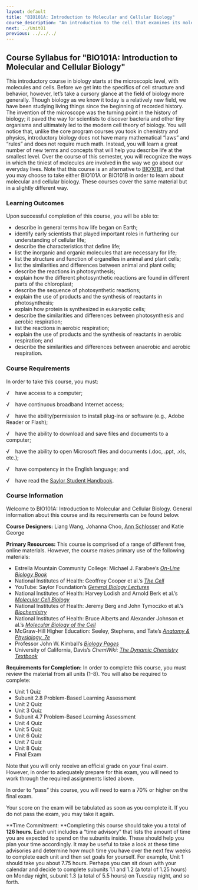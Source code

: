 ```yaml
---
layout: default
title: "BIO101A: Introduction to Molecular and Cellular Biology"
course_description: "An introduction to the cell that examines its molecular components, including proteins, carbohydrates, nucleic acids, and lipids, and an overview of the organelles and other cellular structures that these form. Special attention is given to DNA and genetics, cell metabolism, and the cell cycle including mitosis and meiosis."
next: ../Unit01
previous: ../../../
---
```

Course Syllabus for "BIO101A: Introduction to Molecular and Cellular Biology"
-----------------------------------------------------------------------------

This introductory course in biology starts at the microscopic level,
with molecules and cells. Before we get into the specifics of cell
structure and behavior, however, let’s take a cursory glance at the
field of biology more generally. Though biology as we know it today is a
relatively new field, we have been studying living things since the
beginning of recorded history. The invention of the microscope was the
turning point in the history of biology; it paved the way for scientists
to discover bacteria and other tiny organisms and ultimately led to the
modern cell theory of biology. You will notice that, unlike the core
program courses you took in chemistry and physics, introductory biology
does not have many mathematical “laws” and “rules” and does not require
much math. Instead, you will learn a great number of new terms and
concepts that will help you describe life at the smallest level. Over
the course of this semester, you will recognize the ways in which the
tiniest of molecules are involved in the way we go about our everyday
lives. Note that this course is an alternative to
[BIO101B](http://www.saylor.org/courses/bio101b/), and that you may
choose to take either BIO101A or BIO101B in order to learn about
molecular and cellular biology. These courses cover the same material
but in a slightly different way.

### Learning Outcomes

Upon successful completion of this course, you will be able to:  

-   describe in general terms how life began on Earth;
-   identify early scientists that played important roles in furthering
    our understanding of cellular life;
-   describe the characteristics that define life;
-   list the inorganic and organic molecules that are necessary for
    life;
-   list the structure and function of organelles in animal and plant
    cells;
-   list the similarities and differences between animal and plant
    cells;
-   describe the reactions in photosynthesis;
-   explain how the different photosynthetic reactions are found in
    different parts of the chloroplast;
-   describe the sequence of photosynthetic reactions;
-   explain the use of products and the synthesis of reactants in
    photosynthesis;
-   explain how protein is synthesized in eukaryotic cells;
-   describe the similarities and differences between photosynthesis and
    aerobic respiration;
-   list the reactions in aerobic respiration;
-   explain the use of products and the synthesis of reactants in
    aerobic respiration; and
-   describe the similarities and differences between anaerobic and
    aerobic respiration.

### Course Requirements

In order to take this course, you must:  
  
 √    have access to a computer;  
  
 √    have continuous broadband Internet access;  
  
 √    have the ability/permission to install plug-ins or software (e.g.,
Adobe Reader or Flash);  
  
 √    have the ability to download and save files and documents to a
computer;  
  
 √    have the ability to open Microsoft files and documents (.doc,
.ppt, .xls, etc.);  
  
 √    have competency in the English language; and  
  
 √    have read the [Saylor Student
Handbook](http://www.saylor.org/site/wp-content/uploads/2012/05/Saylor-StudentHandbook.pdf).

### Course Information

Welcome to BIO101A: Introduction to Molecular and Cellular Biology.
General information about this course and its requirements can be found
below.  
  
 **Course Designers:** Liang Wang, Johanna Choo, [Ann
Schlosser](http://www.saylor.org/faculty-o-t/#ProfessorAnnSchlosser) and
Katie George  
  
 **Primary Resources:** This course is comprised of a range of different
free, online materials. However, the course makes primary use of the
following materials:  

-   Estrella Mountain Community College: Michael J. Farabee’s [*On-Line
    Biology
    Book*](http://www2.estrellamountain.edu/faculty/farabee/biobk/BioBookCELL2.html)
-   National Institutes of Health: Geoffrey Cooper et al.’s [*The
    Cell*](http://www.ncbi.nlm.nih.gov/books/NBK9879/#A265)
-   YouTube: Saylor Foundation’s *[General Biology
    Lectures](http://www.youtube.com/user/saylorfoundation#g/c/EAA6B567A01FB397)*
-   National Institutes of Health: Harvey Lodish and Arnold Berk et
    al.’s [*Molecular Cell
    Biology*](http://www.ncbi.nlm.nih.gov/books/NBK26883/#A203)
-   National Institutes of Health: Jeremy Berg and John Tymoczko et
    al.’s [*Biochemistry*](http://www.ncbi.nlm.nih.gov/books/NBK22497/)
-   National Institutes of Health: Bruce Alberts and Alexander Johnson
    et al.’s [*Molecular Biology of the
    Cell*](http://www.ncbi.nlm.nih.gov/books/NBK26821/)
-   McGraw-Hill Higher Education: Seeley, Stephens, and Tate’s [*Anatomy
    & Physiology,
    7e*](http://highered.mcgraw-hill.com/sites/0072507470/student_view0/)
-   Professor John W. Kimball’s *[Biology
    Pages](http://www.saylor.org/site/wp-content/uploads/2010/11/BIO101-Carbohydrates.pdf)*
-   University of California, Davis’s *ChemWiki*: *[The Dynamic
    Chemistry Textbook](http://chemwiki.ucdavis.edu/)*

  
 **Requirements for Completion:** In order to complete this course, you
must review the material from all units (1–8). You will also be required
to complete:  

-   Unit 1 Quiz
-   Subunit 2.8 Problem-Based Learning Assessment
-   Unit 2 Quiz
-   Unit 3 Quiz
-   Subunit 4.7 Problem-Based Learning Assessment
-   Unit 4 Quiz
-   Unit 5 Quiz
-   Unit 6 Quiz
-   Unit 7 Quiz
-   Unit 8 Quiz
-   Final Exam

Note that you will only receive an official grade on your final exam.
However, in order to adequately prepare for this exam, you will need to
work through the required assignments listed above.   
  
 In order to “pass” this course, you will need to earn a 70% or higher
on the final exam.  
  
 Your score on the exam will be tabulated as soon as you complete it. If
you do not pass the exam, you may take it again.  
  
 **Time Commitment: **Completing this course should take you a total of
**126 **hours****. Each unit includes a “time advisory” that lists the
amount of time you are expected to spend on the subunits inside. These
should help you plan your time accordingly. It may be useful to take a
look at these time advisories and determine how much time you have over
the next few weeks to complete each unit and then set goals for
yourself. For example, Unit 1 should take you about 7.75 hours. Perhaps
you can sit down with your calendar and decide to complete subunits 1.1
and 1.2 (a total of 1.25 hours) on Monday night, subunit 1.3 (a total of
5.5 hours) on Tuesday night, and so forth.  
  

